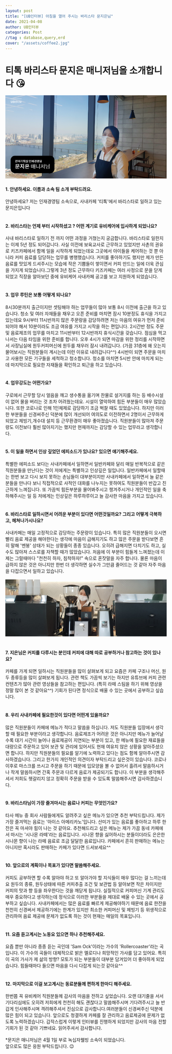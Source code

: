```yaml
---
layout: post
title: "[UB인터뷰] 아침을 열어 주시는 바리스타 문지은님"
date: 2021-04-08
author: UB인터뷰
categories: Post
//tag : database,query,erd
cover: "/assets/coffee2.jpg"
---
```



# 티톡 바리스타 문지은 매니저님을 소개합니다 😘

![](/assets/posting/20210408/img5.png)

#### 1. 안녕하세요. 이름과 소속 팀 소개 부탁드려요.
안녕하세요? 저는 인재경영팀 소속으로, 사내카페 '티톡'에서 바리스타로 일하고 있는 문지은입니다
<br><br>

#### 2. 바리스타는 언제 부터 시작하셨고 ? 어떤 계기로 유비케어에 입사하게 되었나요?
사내 바리스타로 일하기 전 까지 어떤 과정을 거쳤는지 궁금합니다.
바리스타로 일한지는 이제 5년 정도 되어갑니다. 사실 이전에 보육교사로 근무하고 있었지만 사촌의 권유로 키즈카페에서 함께 일을 시작하게 되었는데요 그곳에서 아이들을 케어하는 것 뿐 아니라 커피 음료를 담당하는 업무를 병행했습니다.
커피를 좋아하기도 했지만 제가 만든 음료를 맛있게 드셔주시는 모습에 작은 기쁨들이 쌓이면서 커피 만드는 일에 더욱 관심을 가지게 되었습니다.그렇게 3년 정도 근무하다 키즈카페는 여러 사정으로 문을 닫게 되었고 직장을 알아보던 중에 유비케어 사내카페 공고를 보고 지원하게 되었습니다.
<br><br>

#### 3. 업무 루틴은 보통 어떻게 되나요?
8시30분까지 출근이지만 셋팅해야 하는 업무들이 많아 보통 8시 이전에 출근을 하고 있습니다.
청소 및 여러 자재들을 채우고 오픈 준비를 마치면 잠시 10분정도 휴식을 가지고 있는데요
9시부터 11시반까지 많은 주문량을 감당하려면 저는 마음의 여유가 먼저 준비 되어야 해서 10분이라도 조금 여유를 가지고 시작을 하는 편입니다.
2시간반 정도 주문 및 음료제조의 업무를 마치고 11시반부터 12시반까지 휴식시간을 갖습니다.
점심을 먹고 나서는 다음 타임을 위한 준비를 합니다.
오후 4시가 되면 마감을 위한 정리를 시작하면서 사장님실에 원두커피머신에 원두를 채우러 잠시 내려갑니다. (가끔 31층에 왜 오는지 물어보시는 직원분들이 계시는데 이런 이유로 내려갑니다^^)
4시반이 되면 주문을 마치고 사용한 모든 기구들을 세척하고 청소합니다.
청소를 마치면 5시반 안에 마치게 되는데 마지막으로 필요한 자재들을 확인하고 퇴근을 하고 있습니다.
<br><br>

#### 4. 업무강도는 어떤가요?
구로에서 근무할 당시 얼음을 깨고 생수통을 옮기며 찬물로 설거지를 하는 등 배수시설이 없어 물을 버리는 것 조차 어려웠는데요. 시설이 열악하여 힘든 부분들이 매우 많았습니다. 또한 코로나로 인해 1인체제로 감당하기 조금 벅찰 때도 있었습니다.
하지만 이러한 부분들을 신경써주신 덕분에 많이 개선되어 여의도로 이전하면서 2명이서 근무하게 되었고 제빙기,개수대 설치 등 근무환경이 매우 좋아졌습니다.
직원분들이 많아져 주문량도 이전보다 훨씬 많아지기는 했지만 현재까지는 감당할 수 있는 업무라고 생각합니다.
<br><br>

#### 5. 이 일을 하면서 인상 깊었던 에피소드가 있나요? 있으면 얘기해주세요.
특별한 에피소드 보다는 사내카페에서 일하면서 일반카페와 달리 매일 반복적으로 같은 직원분들을 만난다는 것이 저에게는 특별하고 인상깊은 일입니다. 일반카페에서 일할때는 한번 보고 다시 보지 못하는 손님들이 대부분이지만 사내카페에서 일하면서 늘 같은 분들을 만나다 보니 직접적으로 사적인 대화를 나누지는 못하여도 직원분들이 반갑고 친근하게 느껴집니다.
또 가끔씩 힘든부분을 물어봐주시고 챙겨주시거나 개인적인 일을 축하해주시는 일 등
저에게는 인상깊은 하루하루이고 늘 감사한 마음을 가지고 있습니다.
<br><br>

#### 6. 바리스타로 일하시면서 어려운 부분이 있다면 어떤것일까요? 그리고 어떻게 극복하고, 헤쳐나가시나요?
사내카페는 매일 고정적으로 감당하는 주문량이 있습니다.
특히 많은 직원분들이 오시면 빨리 음료 제공을 해야한다는 생각에 마음이 급해지기도 하고 많은 주문을 받다보면 흔히 말해 '멘붕' 상태가 되는 상황들이 종종 있습니다.
오히려 급해지면 다치기도 하고, 실수도 많아져 스스로를 자책할 때가 많았습니다.
처음에 이 부분이 힘들게 느껴졌는데 이제는 그럴때마다 "천천히 하자, 침착하자!" 속으로 혼잣말을 자주 합니다.
물론 마음이 급하지 않은 것은 아니지만 한번 더 생각하면 실수가 그만큼 줄어드는 것 같아 자주 마음을 다잡으면서 일하고 있습니다.
<br>
<br>
![](/assets/posting/20210408/img6.png)
<br><br>
#### 7. 지은님은 커피를 다루시는 분인데 커피에 대해 따로 공부하거나 참고하는 것이 있나요?
카페를 가게 되면 일하시는 직원분들을 많이 살펴보게 되고 요즘은 카페 구조나 머신, 원두 종류등을
많이 살펴보게 됩니다. 관련 책도 가끔씩 보기는 하지만 유튜브에 커피 관련 컨텐츠가 많아 관련 영상들을 참고하는 편입니다. 
(특히 라떼 스팀을 하기 위해 영상을 정말 많이 본 것 같아요^^)
기회가 된다면 정식으로 배울 수 있는 곳에서 공부하고 싶습니다.
<br><br>

#### 8. 우리 사내카페에 필요한것이 있다면 어떤게 있을까요?
많은 직원분들이 카페에 메뉴가 적다고 말씀을 하십니다. 저도 직원분들 입장에서 생각할 때 필요한 부분이라고 생각합니다.
음료제조가 어려운 것은 아니지만 메뉴가 늘어날수록 대기 시간이 늘어나 음료제공이 지연되는 부분이 있고, 한 메뉴에 필요한 재료들을 대량으로 주문하고 있어 보관 및 관리에 있어서도 현재 여유치 않은 상황을 알아주셨으면 합니다.
하지만 직원분들의 필요를 알기에 노력하고 있다는 점도 함께 알아주시면 감사하겠습니다.
그리고 한가지 개인적인 의견이자 부탁드리고 싶은것이 있습니다.
코로나 이후로 마스크를 쓰시고 주문을 하기 때문에 입모양을 볼 수 없어서 흘려서 말씀하시거나 작게 말씀하시면 간혹 주문과 다르게 음료가 제공되기도 합니다. 이 부분을 생각해주셔서 저희도 헷갈리지 않고 정확히 주문을 받을 수 있도록 말씀해주시면 감사하겠습니다.
<br><br>

#### 9. 바리스타님이 가장 즐겨마시는 음료나 커피는 무엇인가요?
타사 메뉴 중 회사 사람들에게도 알려주고 싶은 메뉴가 있으면 추천 부탁드립니다.
제가 가장 즐겨먹는 음료는 '아이스 아메리카노'입니다.
산미가 있는 음료를 좋아하고 하루 한잔은 꼭 마셔야 힘이 나는 것 같아요.
추천해드리고 싶은 메뉴는 제가 가끔 동네 카페에서 마시는 '시나몬 라떼'라는 음료입니다.
시나몬 향을 싫어하시는 분들이더라도 은은한 시나몬 향이 나는 라떼 음료로 조금 달달한 음료입니다. 카페에서 흔히 판매하는 메뉴는 아니지만 혹시라도 판매하는 카페가 있다면 드셔보세요^^
<br><br>

#### 10. 앞으로의 계획이나 목표가 있다면 말씀해주세요.
커피도 공부하면 할 수록 알아야 하고 또 알아가야 할 지식들이 매우 많다는 걸 느끼는데요
원두의 종류, 원두상태에 따른 커피추출 조건 및 보관법 등 알아보면 작은 차이지만 커피의 맛과 향 등을 좌우한다는 것을 깨닫게 됩니다.
실질적으로 커피머신 기계 관리도 매우 중요하다고 생각하는데 정식으로 이러한 부분들을 제대로 배울 수 있는 곳에서 공부하고 싶습니다.
사내카페에서는 많은 음료를 빠르게 제공해야하기 때문에 음료 한잔을 천천히 신경써서 제공하기에는 한계가 있지만 최소한 커피머신 및 제빙기 등 위생적으로 관리하여 음료 제공에 문제가 없도록 하는 것이 현재는 매일의 목표입니다.
<br><br>

#### 11. 요즘 듣고계시는 노동요 있으면 하나 추천해주세요.
요즘 뿐만 아니라 종종 듣는 곡인데 'Sam Ock'이라는 가수의 'Rollercoaster'라는 곡입니다.
이 가수의 곡들이 대체적으로 밝은 멜로디나 희망적인 가사를 담고 있어요.
특히 이 곡의 가사가 제 삶의 방향? 모토가 되는 부분들이 대부분 담겨있어 더 좋아하게 되었습니다.
힘들때마다 들으면 마음을 다시 다잡게 되는것 같아요^^
<br><br>

#### 12. 마지막으로 이걸 보고계시는 동료분들께 편하게 한마디 해주세요.
한번쯤 꼭 유비케어 직원분들께 감사의 마음을 전하고 싶었습니다.
오랜 대기줄을 서서 기다리심에도 오히려 저희에게 천천히 해도 괜찮다고 말씀해주시며 기다려주시고
늘 반갑게 인사해주시며 격려해주셔서 진심으로 감사합니다.여러분들이 신경써주신 덕분에 많은 힘이 되고 있습니다. 앞으로도 청결하게 카페를 잘 관리하고 음료제공에 문제가 없도록 노력하겠습니다.
갑작스럽게 이렇게 인터뷰를 진행하게 되었지만 감사의 마음 전할 기회가 된 것 같아 기쁘네요.
읽어주셔서 감사합니다.
<br><br>
*문지은 매니저님은 4월 1일 부로 녹십자웰빙 소속이 되었습니다.
<br>
앞으로도 많은 응원 부탁드립니다. 😉